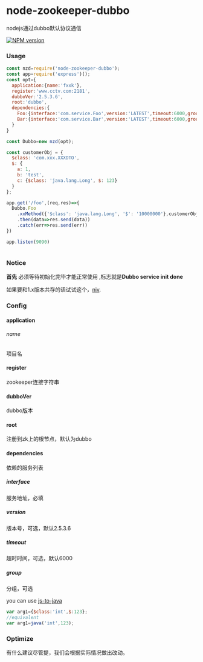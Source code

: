 # node-zookeeper-dubbo
nodejs通过dubbo默认协议通信

[![NPM version][npm-image]][npm-url]


### Usage

```javascript
const nzd=require('node-zookeeper-dubbo');
const app=require('express')();
const opt={
  application:{name:'fxxk'},
  register:'www.cctv.com:2181',
  dubboVer:'2.5.3.6',
  root:'dubbo',
  dependencies:{
    Foo:{interface:'com.service.Foo',version:'LATEST',timeout:6000,group:'isis'},
    Bar:{interface:'com.service.Bar',version:'LATEST',timeout:6000,group:'gcd'}
  }  
}

const Dubbo=new nzd(opt);

const customerObj = {
  $class: 'com.xxx.XXXDTO',
  $: {
    a: 1,
    b: 'test',
    c: {$class: 'java.lang.Long', $: 123}
  }
};

app.get('/foo',(req,res)=>{
  Dubbo.Foo
    .xxMethod({'$class': 'java.lang.Long', '$': '10000000'},customerObj)
    .then(data=>res.send(data))
    .catch(err=>res.send(err))
})

app.listen(9090)



```
### Notice

**首先** 必须等待初始化完毕才能正常使用 ,标志就是**Dubbo service init done**

如果要和1.x版本共存的话试试这个，[niv](https://github.com/scott113341/npm-install-version).

### Config
#### application
###### name
项目名
#### register
zookeeper连接字符串
#### dubboVer
dubbo版本
#### root
注册到zk上的根节点，默认为dubbo
#### dependencies
依赖的服务列表
##### interface
服务地址，必填
##### version
版本号，可选，默认2.5.3.6
##### timeout
超时时间，可选，默认6000
##### group
分组，可选




you can use  [js-to-java](https://github.com/node-modules/js-to-java)
```javascript
var arg1={$class:'int',$:123};
//equivalent
var arg1=java('int',123);
```

### Optimize

有什么建议尽管提，我们会根据实际情况做出改动。

[npm-image]:http://img.shields.io/npm/v/node-zookeeper-dubbo.svg?style=flat-square
[npm-url]:https://npmjs.org/package/node-zookeeper-dubbo?style=flat-square
[downloads-image]:http://img.shields.io/npm/dm/node-zookeeper-dubbo.svg?style=flat-square
